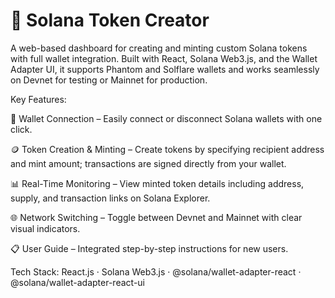 # 🚀 Solana Token Creator 

A web-based dashboard for creating and minting custom Solana tokens with full wallet integration.
Built with React, Solana Web3.js, and the Wallet Adapter UI, it supports Phantom and Solflare wallets and works seamlessly on Devnet for testing or Mainnet for production.

Key Features:

🔌 Wallet Connection – Easily connect or disconnect Solana wallets with one click.

🪙 Token Creation & Minting – Create tokens by specifying recipient address and mint amount; transactions are signed directly from your wallet.

📊 Real-Time Monitoring – View minted token details including address, supply, and transaction links on Solana Explorer.

🌐 Network Switching – Toggle between Devnet and Mainnet with clear visual indicators.

📋 User Guide – Integrated step-by-step instructions for new users.

Tech Stack:
React.js · Solana Web3.js · @solana/wallet-adapter-react · @solana/wallet-adapter-react-ui
